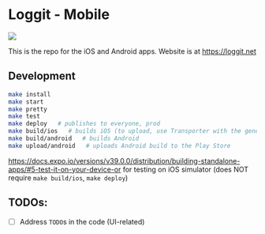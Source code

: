 # Loggit - Mobile

[![](https://github.com/BrunoBernardino/loggit-mobile/workflows/Run%20Tests/badge.svg)](https://github.com/BrunoBernardino/loggit-mobile/actions?workflow=Run+Tests)

This is the repo for the iOS and Android apps. Website is at https://loggit.net

## Development

```bash
make install
make start
make pretty
make test
make deploy   # publishes to everyone, prod
make build/ios   # builds iOS (to upload, use Transporter with the generated build)
make build/android   # builds Android
make upload/android   # uploads Android build to the Play Store
```

https://docs.expo.io/versions/v39.0.0/distribution/building-standalone-apps/#5-test-it-on-your-device-or for testing on iOS simulator (does NOT require `make build/ios`, `make deploy`)

## TODOs:

- [ ] Address `TODO`s in the code (UI-related)
